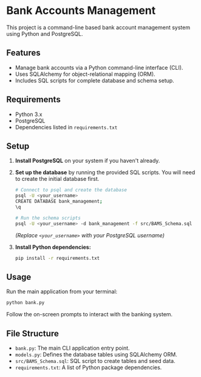 # Bank Accounts Management

This project is a command-line based bank account management system using Python and PostgreSQL.

## Features

- Manage bank accounts via a Python command-line interface (CLI).
- Uses SQLAlchemy for object-relational mapping (ORM).
- Includes SQL scripts for complete database and schema setup.

## Requirements

- Python 3.x
- PostgreSQL
- Dependencies listed in `requirements.txt`

## Setup

1.  **Install PostgreSQL** on your system if you haven't already.

2.  **Set up the database** by running the provided SQL scripts. You will need to create the initial database first.
    ```sh
    # Connect to psql and create the database
    psql -U <your_username>
    CREATE DATABASE bank_management;
    \q

    # Run the schema scripts
    psql -U <your_username> -d bank_management -f src/BAMS_Schema.sql
    ```
    *(Replace `<your_username>` with your PostgreSQL username)*

3.  **Install Python dependencies:**
    ```sh
    pip install -r requirements.txt
    ```

## Usage

Run the main application from your terminal:

```sh
python bank.py
```

Follow the on-screen prompts to interact with the banking system.

## File Structure

-   `bank.py`: The main CLI application entry point.
-   `models.py`: Defines the database tables using SQLAlchemy ORM.
-   `src/BAMS_Schema.sql`: SQL script to create tables and seed data.
-   `requirements.txt`: A list of Python package dependencies.